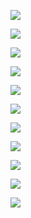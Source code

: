 ![](./docs/Report_images/Page_00001.jpg)

![](./docs/Report_images/Page_00002.jpg)

![](./docs/Report_images/Page_00003.jpg)

![](./docs/Report_images/Page_00004.jpg)

![](./docs/Report_images/Page_00005.jpg)

![](./docs/Report_images/Page_00006.jpg)

![](./docs/Report_images/Page_00007.jpg)

![](./docs/Report_images/Page_00008.jpg)

![](./docs/Report_images/Page_00009.jpg)

![](./docs/Report_images/Page_00010.jpg)

![](./docs/Report_images/Page_00011.jpg)

